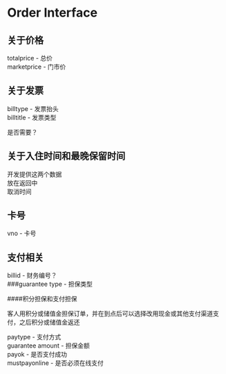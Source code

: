 Order Interface
===============

关于价格
--------

totalprice - 总价  
marketprice - 门市价   

关于发票
---------

billtype - 发票抬头  
billtitle - 发票类型  

是否需要？  



关于入住时间和最晚保留时间
--------------------------

开发提供这两个数据  
放在返回中  
取消时间

卡号
----

vno - 卡号   

支付相关
--------

billid - 财务编号？  
###guarantee type - 担保类型  

####积分担保和支付担保

客人用积分或储值金担保订单，并在到点后可以选择改用现金或其他支付渠道支付，之后积分或储值金返还

paytype - 支付方式  
guarantee amount -  担保金额  
payok - 是否支付成功  
mustpayonline - 是否必须在线支付

